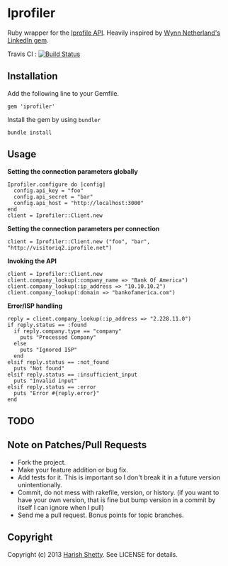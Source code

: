 # Iprofiler

Ruby wrapper for the [Iprofile API](http://www.iprofile.net/developer). Heavily inspired by [Wynn Netherland's](https://github.com/pengwynn) [LinkedIn gem](https://github.com/pengwynn/linkedin).

Travis CI : [![Build Status](https://secure.travis-ci.org/kandadaboggu/iprofiler.png)](http://travis-ci.org/kandadaboggu/iprofiler)

## Installation

Add the following line to your Gemfile.

    gem 'iprofiler'

Install the gem by using `bundler`

    bundle install

## Usage

**Setting the connection parameters globally**
 
    Iprofiler.configure do |config|
      config.api_key = "foo" 
      config.api_secret = "bar"
      config.api_host = "http://localhost:3000"
    end
    client = Iprofiler::Client.new
 
 
**Setting the connection parameters per connection**
 
    client = Iprofiler::Client.new ("foo", "bar", "http://visitoriq2.iprofile.net")
 
**Invoking the API**
 
    client = Iprofiler::Client.new
    client.company_lookup(:company_name => "Bank Of America")    
    client.company_lookup(:ip_address => "10.10.10.2")
    client.company_lookup(:domain => "bankofamerica.com")
    
**Error/ISP handling**
 
    reply = client.company_lookup(:ip_address => "2.228.11.0")    
    if reply.status == :found
      if reply.company.type == "company"
        puts "Processed Company"
      else
        puts "Ignored ISP"
      end
    elsif reply.status == :not_found
      puts "Not found"
    elsif reply.status == :insufficient_input
      puts "Invalid input"
    elsif reply.status == :error
      puts "Error #{reply.error}"
    end


## TODO


## Note on Patches/Pull Requests

* Fork the project.
* Make your feature addition or bug fix.
* Add tests for it. This is important so I don't break it in a
  future version unintentionally.
* Commit, do not mess with rakefile, version, or history.
  (if you want to have your own version, that is fine but
   bump version in a commit by itself I can ignore when I pull)
* Send me a pull request. Bonus points for topic branches.

## Copyright

Copyright (c) 2013 [Harish Shetty](http://kandadaboggu.com). See LICENSE for details.
